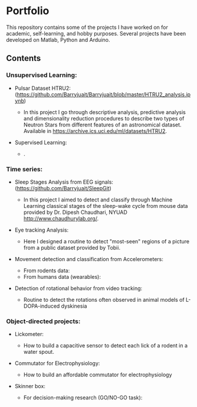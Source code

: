 # Portfolio

This repository contains some of the projects I have worked on for academic, self-learning, and hobby purposes.
Several projects have been developed on Matlab, Python and Arduino.

## Contents

### Unsupervised Learning:
- Pulsar Dataset HTRU2: (https://github.com/Barryjuait/Barryjuait/blob/master/HTRU2_analysis.ipynb)
  * In this project I go through descriptive analysis, predictive analysis and dimensionality reduction procedures to describe two types of Neutron Stars from different features of an astronomical dataset. Available in https://archive.ics.uci.edu/ml/datasets/HTRU2.
  
- Supervised Learning: 
  * . 
  
### Time series:
- Sleep Stages Analysis from EEG signals: (https://github.com/Barryjuait/SleepGit)
  * In this project I aimed to detect and classify through Machine Learning classical stages of 
  the sleep-wake cycle from mouse data provided by Dr. Dipesh Chaudhari, NYUAD http://www.chaudhurylab.org/.
  
- Eye tracking Analysis: 
  * Here I designed a routine to detect "most-seen" regions of a picture from a public dataset provided by Tobii. 

- Movement detection and classification from Accelerometers:
  * From rodents data:
  * From humans data (wearables):

- Detection of rotational behavior from video tracking:
  * Routine to detect the rotations often observed in animal models of L-DOPA-induced dyskinesia


### Object-directed projects:
- Lickometer:
  * How to build a capacitive sensor to detect each lick of a rodent in a water spout.
  
- Commutator for Electrophysiology:
  * How to build an affordable commutator for electrophysiology
  
- Skinner box:
  * For decision-making research (GO/NO-GO task):

  
 
